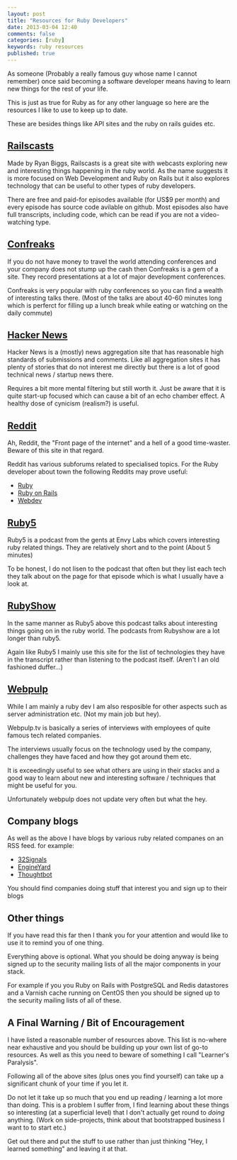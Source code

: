 ```yaml
---
layout: post
title: "Resources for Ruby Developers"
date: 2013-03-04 12:40
comments: false
categories: [ruby]
keywords: ruby resources
published: true
---
```


As someone (Probably a really famous guy whose name I cannot remember) once said
becoming a software developer means having to learn new things for the rest of 
your life.

This is just as true for Ruby as for any other language so here are the
resources I like to use to keep up to date.

These are besides things like API sites and the ruby on rails guides etc.

<!--more-->

## [Railscasts](http://railscasts.com)

Made by Ryan Biggs, Railscasts is a great site with webcasts exploring new and
interesting things happening in the ruby world. As the name suggests it is more
focused on Web Development and Ruby on Rails but it also explores technology
that can be useful to other types of ruby developers.

There are free and paid-for episodes available (for US$9 per month) and every
episode has source code avilable on github. Most episodes also have full 
transcripts, including code, which can be read if you are not a video-watching
type.

## [Confreaks](http://confreaks.com)

If you do not have money to travel the world attending conferences and your 
company does not stump up the cash then Confreaks is a gem of a site. They
record presentations at a lot of major development conferences.

Confreaks is very popular with ruby conferences so you can find a wealth of 
interesting talks there. (Most of the talks are about 40-60 minutes long 
which is perferct for filling up a lunch break while eating or watching on the
daily commute)

## [Hacker News](http://news.ycombinator.com)

Hacker News is a (mostly) news aggregation site that has reasonable high
standards of submissions and comments. Like all aggregation sites it has plenty
of stories that do not interest me directly but there is a lot of good technical
news / startup news there.

Requires a bit more mental filtering but still worth it. Just be aware that it 
is quite start-up focused which can cause a bit of an echo chamber effect. A 
healthy dose of cynicism (realism?) is useful.

## [Reddit](http://reddit.com)

Ah, Reddit, the "Front page of the internet" and a hell of a good time-waster.
Beware of this site in that regard.

Reddit has various subforums related to specialised topics. For the Ruby
developer about town the following Reddits may prove useful:

* [Ruby](http://reddit.com/r/ruby)
* [Ruby on Rails](http://reddit.com/r/rubyonrails)
* [Webdev](http://reddit.com/r/webdev)

## [Ruby5](http://ruby5.envylabs.com)

Ruby5 is a podcast from the gents at Envy Labs which covers interesting ruby 
related things. They are relatively short and to the point (About 5 minutes)

To be honest, I do not lisen to the podcast that often but they list each tech
they talk about on the page for that episode which is what I usually have a look 
at.

## [RubyShow](http://rubyshow.com)

In the same manner as Ruby5 above this podcast talks about interesting things
going on in the ruby world. The podcasts from Rubyshow are a lot longer than 
ruby5.

Again like Ruby5 I mainly use this site for the list of technologies they have
in the transcript rather than listening to the podcast itself. (Aren't I an
old fashioned duffer...)

## [Webpulp](http://webpulp.tv)

While I am mainly a ruby dev I am also resposible for other aspects such as 
server administration etc. (Not my main job but hey).

Webpulp.tv is basically a series of interviews with employees of quite famous
tech related companies. 

The interviews usually focus on the technology used by the company, challenges
they have faced and how they got around them etc. 

It is exceedingly useful to see what others are using in their stacks and a good
way to learn about new and interesting software / techniques that might be 
useful for you. 

Unfortunately webpulp does not update very often but what the hey.

## Company blogs

As well as the above I have blogs by various ruby related companes on an RSS
feed. for example:

* [32Signals](http://37signals.com/svn)
* [EngineYard](http://www.engineyard.com/blog)
* [Thoughtbot](http://robots.thoughtbot.com/)

You should find companies doing stuff that interest you and sign up to their blogs

## Other things

If you have read this far then I thank you for your attention and would like to 
use it to remind you of one thing.

Everything above is optional. What you should be doing anyway is being signed up
to the security mailing lists of all the major components in your stack. 

For example if you you Ruby on Rails with PostgreSQL and Redis datastores and a
Varnish cache running on CentOS then you should be signed up to the security 
mailing lists of all of these.

## A Final Warning / Bit of Encouragement

I have listed a reasonable number of resources above. This list is no-where near
exhaustive and you should be building up your own list of go-to resources. As 
well as this you need to beware of something I call "Learner's Paralysis". 

Following all of the above sites (plus ones you find yourself) can take up a 
significant chunk of your time if you let it.

Do not let it take up so much that you end up reading / learning a lot more than
doing. This is a problem I suffer from, I find learning about these things so
interesting (at a superficial level) that I don't actually get round to *doing* 
anything. (Work on side-projects, think about that bootstrapped business 
I want to to start etc.)

Get out there and put the stuff to use rather than just thinking "Hey, I learned
something" and leaving it at that.